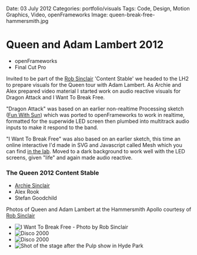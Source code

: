 Date: 03 July 2012
Categories: portfolio/visuals
Tags: Code, Design, Motion Graphics, Video, openFrameworks
Image: queen-break-free-hammersmith.jpg

# Queen and Adam Lambert 2012

<section class="description">
  
<ul class="skills">
  <li>openFrameworks</li>
  <li>Final Cut Pro</li>
</ul>

Invited to be part of the [Rob Sinclair](http://www.robsinclair.com/) 'Content Stable' we headed to the LH2 to prepare visuals for the Queen tour with Adam Lambert. As Archie and Alex prepared video material I started work on audio reactive visuals for Dragon Attack and I Want To Break Free.

"Dragon Attack" was based on an earlier non-realtime Processing sketch ([Fun With Sun](https://vimeo.com/44811394)) which was ported to openFrameworks to work in realtime, formatted for the superwide LED screen then plumbed into multitrack audio inputs to make it respond to the band.

"I Want To Break Free" was also based on an earlier sketch, this time an online interactive I'd made in SVG and Javascript called Mesh which you can find [in the lab](/lab/mesh). Moved to a dark background to work well with the LED screens, given "life" and again made audio reactive.

### The Queen 2012 Content Stable

* [Archie Sinclair](http://ditchweed.co.uk/)
* Alex Rook
* Stefan Goodchild

Photos of Queen and Adam Lambert at the Hammersmith Apollo courtesy of [Rob Sinclair](http://www.robsinclair.com/)

</section>


<ul class="image_group">
  <li class="slide"><img src="/attachments/queen-break-free-hammersmith.jpg" alt="I Want To Break Free - Photo by Rob Sinclair"></li>
  <li class="slide"><img src="/attachments/queen-dragon-attack-1-hammersmith.jpg" alt="Disco 2000"></li>
  <li class="slide"><img src="/attachments/queen-dragon-attack-2-hammersmith.jpg" alt="Disco 2000"></li>
  <li class="slide"><img src="/attachments/queen-dragon-attack-3-hammersmith.jpg" alt="Shot of the stage after the Pulp show in Hyde Park"></li>
</ul>